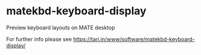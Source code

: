 # matekbd-keyboard-display
Preview keyboard layouts on MATE desktop

For further info please see https://tari.in/www/software/matekbd-keyboard-display/
